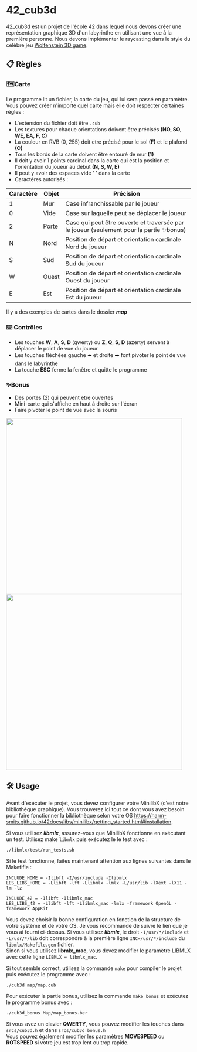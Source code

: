 # 42_cub3d
42_cub3d est un projet de l'école 42 dans lequel nous devons créer une représentation graphique 3D d'un labyrinthe en utilisant une vue à la première personne. Nous devons implémenter le raycasting dans le style du célèbre jeu [Wolfenstein 3D game](http://users.atw.hu/wolf3d/).   

## 📋 Règles

### 🗺️Carte
Le programme lit un fichier, la carte du jeu, qui lui sera passé en paramètre.  
Vous pouvez créer n'importe quel carte mais elle doit respecter certaines règles :
 * L'extension du fichier doit être `.cub`
 * Les textures pour chaque orientations doivent être précisés **(NO, SO, WE, EA, F, C)**
 * La couleur en RVB (0, 255) doit etre précisé pour le sol **(F)** et le plafond **(C)**
 * Tous les bords de la carte doivent être entouré de mur **(1)**
 * Il doit y avoir 1 points cardinal dans la carte qui est la position et l'orientation du joueur au début **(N, S, W, E)**
 * Il peut y avoir des espaces vide ' ' dans la carte
 * Caractères autorisés :

| Caractère  | Objet  | Précision                                                                                 |
| ---------- | ------ | ----------------------------------------------------------------------------------------- |
| 1          | Mur    | Case infranchissable par le joueur                                                        |
| 0          | Vide   | Case sur laquelle peut se déplacer le joueur                                              |
| 2          | Porte  | Case qui peut être ouverte et traversée par le joueur (seulement pour la partie ✨bonus) |
| N          | Nord   | Position de départ et orientation cardinale Nord du joueur                                |
| S          | Sud    | Position de départ et orientation cardinale Sud du joueur                                 |
| W          | Ouest  | Position de départ et orientation cardinale Ouest du joueur                               |
| E          | Est    | Position de départ et orientation cardinale Est du joueur                                 |

Il y a des exemples de cartes dans le dossier ***map***

### ⌨️ Contrôles
* Les touches **W**, **A**, **S**, **D** (qwerty) ou **Z**, **Q**, **S**, **D** (azerty) servent à déplacer le point de vue du joueur
* Les touches fléchées gauche ⬅️ et droite ➡️ font pivoter le point de vue dans le labyrinthe
* La touche **ESC** ferme la fenêtre et quitte le programme

### ✨Bonus
* Des portes (2) qui peuvent etre ouvertes
* Mini-carte qui s'affiche en haut à droite sur l'écran
* Faire pivoter le point de vue avec la souris

<img src="https://github.com/Ismerie/42_cub3d/blob/main/gif/preview_cub3d2.gif" width="480" />  <img src="https://github.com/Ismerie/42_cub3d/blob/main/gif/preview_cub3d.gif" width="480" />

## 🛠️ Usage
Avant d'exécuter le projet, vous devez configurer votre MinilibX (c'est notre bibliothèque graphique). Vous trouverez ici tout ce dont vous avez besoin pour faire fonctionner la bibliothèque selon votre OS <https://harm-smits.github.io/42docs/libs/minilibx/getting_started.html#installation>.

Si vous utilisez ***libmlx***, assurez-vous que MinilibX fonctionne en exécutant un test. Utilisez make ```libmlx``` puis exécutez le le test avec :
```
./libmlx/test/run_tests.sh
```

Si le test fonctionne, faites maintenant attention aux lignes suivantes dans le Makefifle :
```
INCLUDE_HOME = -Ilibft -I/usr/include -Ilibmlx
LES_LIBS_HOME = -Llibft -lft -Llibmlx -lmlx -L/usr/lib -lXext -lX11 -lm -lz

INCLUDE_42 = -Ilibft -Ilibmlx_mac
LES_LIBS_42 = -Llibft -lft -Llibmlx_mac -lmlx -framework OpenGL -framework AppKit
```
Vous devez choisir la bonne configuration en fonction de la structure de votre système et de votre OS. Je vous recommande de suivre le lien que je vous ai fourni ci-dessus. Si vous utilisez ***libmlx***, le droit ```-I/usr/*/include``` et ```-L/usr/*/lib``` doit correspondre à la première ligne ```INC=/usr/*/include``` du ```libmlx/Makefile.gen``` fichier.  
Sinon si vous utilisez **libmlx_mac**, vous devez modifier le paramètre LIBMLX avec cette ligne ```LIBMLX = libmlx_mac```.

Si tout semble correct, utilisez la commande ```make``` pour compiler le projet puis exécutez le programme avec :
```
./cub3d map/map.cub
```

Pour exécuter la partie bonus, utilisez la commande ```make bonus``` et exécutez le programme bonus avec :
```
./cub3d_bonus Map/map_bonus.ber
```
Si vous avez un clavier **QWERTY**, vous pouvez modifier les touches dans ```srcs/cub3d.h``` et dans ```srcs/cub3d_bonus.h```  
Vous pouvez également modifier les paramètres **MOVESPEED** ou **ROTSPEED** si votre jeu est trop lent ou trop rapide.
